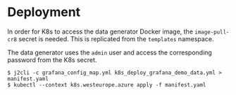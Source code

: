 # Deployment

In order for K8s to access the data generator Docker image, the `image-pull-cr8` secret is needed. This is replicated from the `templates` namespace.

The data generator uses the `admin` user and access the corresponding password from the K8s secret.

```console
$ j2cli -c grafana_config_map.yml k8s_deploy_grafana_demo_data.yml > manifest.yaml
$ kubectl --context k8s.westeurope.azure apply -f manifest.yaml
```
